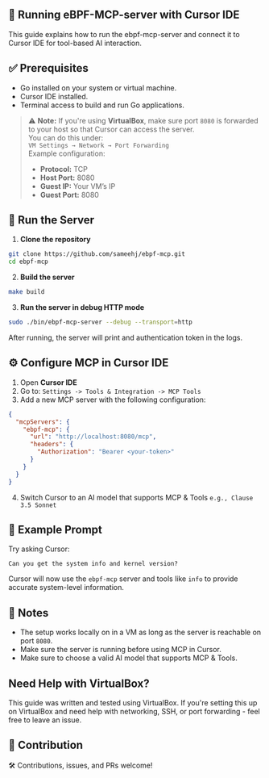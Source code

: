 
## 🚀 Running eBPF-MCP-server with Cursor IDE

This guide explains how to run the ebpf-mcp-server and connect it to Cursor IDE for tool-based AI interaction.

## ✅ Prerequisites

- Go installed on your system or virtual machine.
- Cursor IDE installed.
- Terminal access to build and run Go applications.

> ⚠️ **Note:** If you're using **VirtualBox**, make sure port `8080` is forwarded to your host so that Cursor can access the server.  
> You can do this under:  
> `VM Settings → Network → Port Forwarding`  
> Example configuration:
> -  **Protocol:** TCP  
> -  **Host Port:** 8080  
> -  **Guest IP:** Your VM’s IP  
> -  **Guest Port:** 8080

## 🏃 Run the Server

1. **Clone the repository**
```bash
git clone https://github.com/sameehj/ebpf-mcp.git
cd ebpf-mcp
```
2. **Build the server**
```bash
make build
```
3. **Run the server in debug HTTP mode**
```bash
sudo ./bin/ebpf-mcp-server --debug --transport=http
```
After running, the server will print and authentication token in the logs.
## ⚙️ Configure MCP in Cursor IDE
1. Open **Cursor IDE**
2. Go to:
`Settings -> Tools & Integration -> MCP Tools`
3. Add a new MCP server with the following configuration:
```json
{
  "mcpServers": {
    "ebpf-mcp": {
      "url": "http://localhost:8080/mcp",
      "headers": {
        "Authorization": "Bearer <your-token>"
      }
    }
  }
}
```
4. Switch Cursor to an AI model that supports MCP & Tools
`e.g., Clause 3.5 Sonnet`
## 💬 Example Prompt
Try asking Cursor:
```
Can you get the system info and kernel version?
```
Cursor will now use the `ebpf-mcp` server and tools like `info` to provide accurate system-level information.
## 📝 Notes
- The setup works locally on in a VM as long as the server is reachable on port `8080`.
- Make sure the server is running before using MCP in Cursor.
- Make sure to choose a valid AI model that supports MCP & Tools.
## Need Help with VirtualBox?
This guide was written and tested using VirtualBox.
If you're setting this up on VirtualBox and need help with networking, SSH, or port forwarding - feel free to leave an issue.
## 🤝 Contribution
 🛠 Contributions, issues, and PRs welcome!